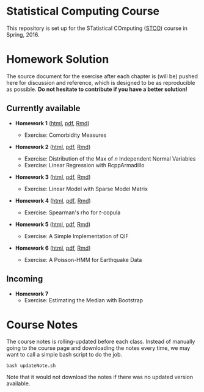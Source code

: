 # Statistical Computing Course

This repository is set up for the STatistical COmputing
([STCO](http://merlot.stat.uconn.edu/~jyan/teaching/stco/)) course in
Spring, 2016.


# Homework Solution

The source document for the exercise after each chapter
is (will be) pushed here for discussion and reference,
which is designed to be as reproducible as possible.
**Do not hesitate to contribute if you have a better solution!**

## Currently available

- **Homework 1** ([html](http://wenjie-stat.me/stco/hw/hw1.html),
[pdf](http://wenjie-stat.me/stco/hw/hw1.pdf),
[Rmd](https://raw.githubusercontent.com/wenjie2wang/stco/master/hw/hw1/hw1.Rmd))
    - Exercise: Comorbidity Measures

- **Homework 2** ([html](http://wenjie-stat.me/stco/hw/hw2.html),
[pdf](http://wenjie-stat.me/stco/hw/hw2.pdf),
[Rmd](https://raw.githubusercontent.com/wenjie2wang/stco/master/hw/hw2/hw2.Rmd))
    - Exercise: Distribution of the Max of *n* Independent Normal Variables
	- Exercise: Linear Regression with RcppArmadillo

- **Homework 3** ([html](http://wenjie-stat.me/stco/hw/hw3.html),
[pdf](http://wenjie-stat.me/stco/hw/hw3.pdf),
[Rmd](https://raw.githubusercontent.com/wenjie2wang/stco/master/hw/hw3/hw3.Rmd))
    - Exercise: Linear Model with Sparse Model Matrix

- **Homework 4** ([html](http://wenjie-stat.me/stco/hw/hw4.html),
[pdf](http://wenjie-stat.me/stco/hw/hw4.pdf),
[Rmd](https://raw.githubusercontent.com/wenjie2wang/stco/master/hw/hw4/hw4.Rmd))
    - Exercise: Spearman's rho for *t*-copula

- **Homework 5** ([html](http://wenjie-stat.me/stco/hw/hw5.html),
[pdf](http://wenjie-stat.me/stco/hw/hw5.pdf),
[Rmd](https://raw.githubusercontent.com/wenjie2wang/stco/master/hw/hw5/hw5.Rmd))
    - Exercise: A Simple Implementation of QIF

- **Homework 6** ([html](http://wenjie-stat.me/stco/hw/hw6.html),
[pdf](http://wenjie-stat.me/stco/hw/hw6.pdf),
[Rmd](https://raw.githubusercontent.com/wenjie2wang/stco/master/hw/hw6/hw6.Rmd))
    - Exercise: A Poisson-HMM for Earthquake Data


## Incoming

- **Homework 7**
    - Exercise: Estimating the Median with Bootstrap


# Course Notes

The course notes is rolling-updated before each class.
Instead of manually going to the course page and downloading the notes
every time, we may want to call a simple bash script to do the job.

```
bash updateNote.sh
```

Note that it would not download the notes if there was no
updated version available.



